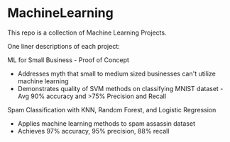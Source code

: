 # MachineLearning
This repo is a collection of Machine Learning Projects. 

One liner descriptions of each project:

ML for Small Business - Proof of Concept
  - Addresses myth that small to medium sized businesses can't utilize machine learning 
  - Demonstrates quality of SVM methods on classifying MNIST dataset - Avg 90% accuracy and >75% Precision and Recall
  
Spam Classification with KNN, Random Forest, and Logistic Regression
  - Applies machine learning methods to spam assassin dataset 
  - Achieves 97% accuracy, 95% precision, 88% recall 
  

